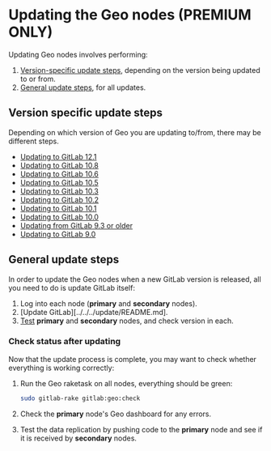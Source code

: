 # Updating the Geo nodes **(PREMIUM ONLY)**

Updating Geo nodes involves performing:

1. [Version-specific update steps](#version-specific-update-steps), depending on the 
   version being updated to or from.
1. [General update steps](#general-update-steps), for all updates.

## Version specific update steps

Depending on which version of Geo you are updating to/from, there may be
different steps.

- [Updating to GitLab 12.1](version_specific_updates.md#updating-to-gitlab-121)
- [Updating to GitLab 10.8](version_specific_updates.md#updating-to-gitlab-108)
- [Updating to GitLab 10.6](version_specific_updates.md#updating-to-gitlab-106)
- [Updating to GitLab 10.5](version_specific_updates.md#updating-to-gitlab-105)
- [Updating to GitLab 10.3](version_specific_updates.md#updating-to-gitlab-103)
- [Updating to GitLab 10.2](version_specific_updates.md#updating-to-gitlab-102)
- [Updating to GitLab 10.1](version_specific_updates.md#updating-to-gitlab-101)
- [Updating to GitLab 10.0](version_specific_updates.md#updating-to-gitlab-100)
- [Updating from GitLab 9.3 or older](version_specific_updates.md#updating-from-gitlab-93-or-older)
- [Updating to GitLab 9.0](version_specific_updates.md#updating-to-gitlab-90)

## General update steps

In order to update the Geo nodes when a new GitLab version is released,
all you need to do is update GitLab itself:

1. Log into each node (**primary** and **secondary** nodes).
1. [Update GitLab][../../../update/README.md].
1. [Test](#check-status-after-updating) **primary** and **secondary** nodes, and check version in each.

### Check status after updating

Now that the update process is complete, you may want to check whether
everything is working correctly:

1. Run the Geo raketask on all nodes, everything should be green:

   ```sh
   sudo gitlab-rake gitlab:geo:check
   ```

1. Check the **primary** node's Geo dashboard for any errors.
1. Test the data replication by pushing code to the **primary** node and see if it
   is received by **secondary** nodes.
